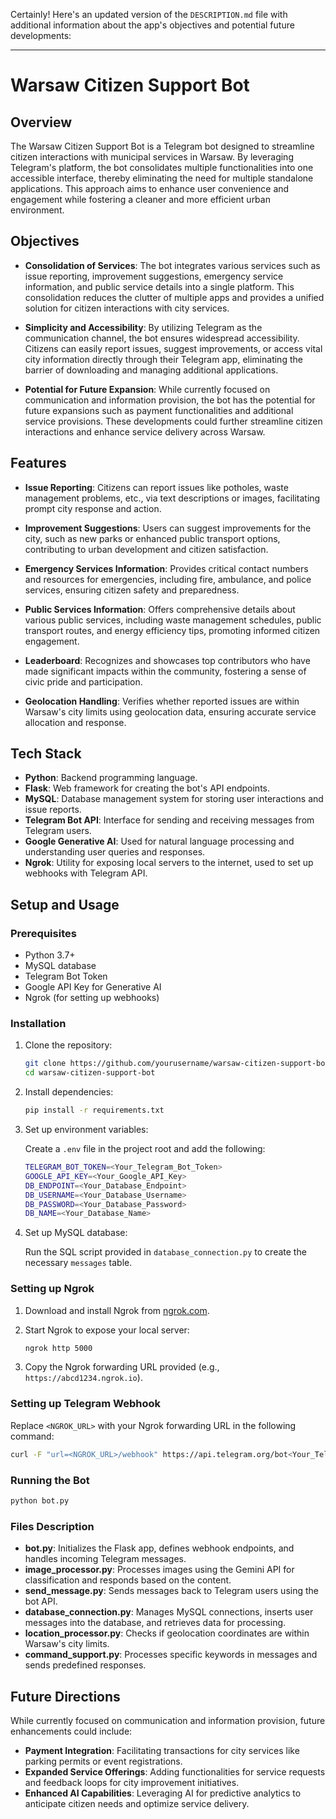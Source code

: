 Certainly! Here's an updated version of the `DESCRIPTION.md` file with additional information about the app's objectives and potential future developments:

---

# Warsaw Citizen Support Bot

## Overview

The Warsaw Citizen Support Bot is a Telegram bot designed to streamline citizen interactions with municipal services in Warsaw. By leveraging Telegram's platform, the bot consolidates multiple functionalities into one accessible interface, thereby eliminating the need for multiple standalone applications. This approach aims to enhance user convenience and engagement while fostering a cleaner and more efficient urban environment.

## Objectives

- **Consolidation of Services**: The bot integrates various services such as issue reporting, improvement suggestions, emergency service information, and public service details into a single platform. This consolidation reduces the clutter of multiple apps and provides a unified solution for citizen interactions with city services.

- **Simplicity and Accessibility**: By utilizing Telegram as the communication channel, the bot ensures widespread accessibility. Citizens can easily report issues, suggest improvements, or access vital city information directly through their Telegram app, eliminating the barrier of downloading and managing additional applications.

- **Potential for Future Expansion**: While currently focused on communication and information provision, the bot has the potential for future expansions such as payment functionalities and additional service provisions. These developments could further streamline citizen interactions and enhance service delivery across Warsaw.

## Features

- **Issue Reporting**: Citizens can report issues like potholes, waste management problems, etc., via text descriptions or images, facilitating prompt city response and action.
  
- **Improvement Suggestions**: Users can suggest improvements for the city, such as new parks or enhanced public transport options, contributing to urban development and citizen satisfaction.

- **Emergency Services Information**: Provides critical contact numbers and resources for emergencies, including fire, ambulance, and police services, ensuring citizen safety and preparedness.

- **Public Services Information**: Offers comprehensive details about various public services, including waste management schedules, public transport routes, and energy efficiency tips, promoting informed citizen engagement.

- **Leaderboard**: Recognizes and showcases top contributors who have made significant impacts within the community, fostering a sense of civic pride and participation.

- **Geolocation Handling**: Verifies whether reported issues are within Warsaw's city limits using geolocation data, ensuring accurate service allocation and response.

## Tech Stack

- **Python**: Backend programming language.
- **Flask**: Web framework for creating the bot's API endpoints.
- **MySQL**: Database management system for storing user interactions and issue reports.
- **Telegram Bot API**: Interface for sending and receiving messages from Telegram users.
- **Google Generative AI**: Used for natural language processing and understanding user queries and responses.
- **Ngrok**: Utility for exposing local servers to the internet, used to set up webhooks with Telegram API.

## Setup and Usage

### Prerequisites

- Python 3.7+
- MySQL database
- Telegram Bot Token
- Google API Key for Generative AI
- Ngrok (for setting up webhooks)

### Installation

1. Clone the repository:

   ```sh
   git clone https://github.com/yourusername/warsaw-citizen-support-bot.git
   cd warsaw-citizen-support-bot
   ```

2. Install dependencies:

   ```sh
   pip install -r requirements.txt
   ```

3. Set up environment variables:

   Create a `.env` file in the project root and add the following:

   ```sh
   TELEGRAM_BOT_TOKEN=<Your_Telegram_Bot_Token>
   GOOGLE_API_KEY=<Your_Google_API_Key>
   DB_ENDPOINT=<Your_Database_Endpoint>
   DB_USERNAME=<Your_Database_Username>
   DB_PASSWORD=<Your_Database_Password>
   DB_NAME=<Your_Database_Name>
   ```

4. Set up MySQL database:

   Run the SQL script provided in `database_connection.py` to create the necessary `messages` table.

### Setting up Ngrok

1. Download and install Ngrok from [ngrok.com](https://ngrok.com/download).

2. Start Ngrok to expose your local server:

   ```sh
   ngrok http 5000
   ```

3. Copy the Ngrok forwarding URL provided (e.g., `https://abcd1234.ngrok.io`).

### Setting up Telegram Webhook

Replace `<NGROK_URL>` with your Ngrok forwarding URL in the following command:

```sh
curl -F "url=<NGROK_URL>/webhook" https://api.telegram.org/bot<Your_Telegram_Bot_Token>/setWebhook
```

### Running the Bot

```sh
python bot.py
```

### Files Description

- **bot.py**: Initializes the Flask app, defines webhook endpoints, and handles incoming Telegram messages.
- **image_processor.py**: Processes images using the Gemini API for classification and responds based on the content.
- **send_message.py**: Sends messages back to Telegram users using the bot API.
- **database_connection.py**: Manages MySQL connections, inserts user messages into the database, and retrieves data for processing.
- **location_processor.py**: Checks if geolocation coordinates are within Warsaw's city limits.
- **command_support.py**: Processes specific keywords in messages and sends predefined responses.

## Future Directions

While currently focused on communication and information provision, future enhancements could include:

- **Payment Integration**: Facilitating transactions for city services like parking permits or event registrations.
- **Expanded Service Offerings**: Adding functionalities for service requests and feedback loops for city improvement initiatives.
- **Enhanced AI Capabilities**: Leveraging AI for predictive analytics to anticipate citizen needs and optimize service delivery.
